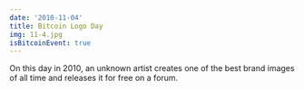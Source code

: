 ```yaml
---
date: '2010-11-04'
title: Bitcoin Logo Day
img: 11-4.jpg
isBitcoinEvent: true
---
```


On this day in 2010, an unknown artist creates one of the best brand images of all time and releases it for free on a forum.
